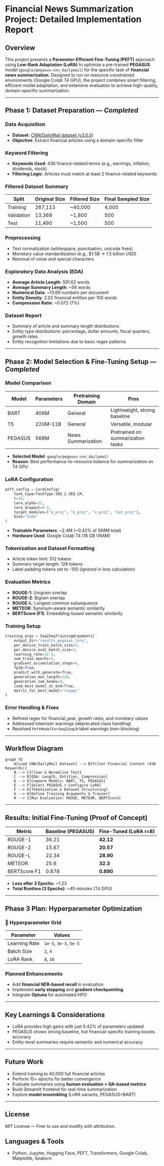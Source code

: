 #  Financial News Summarization Project: Detailed Implementation Report

##  Overview
This project presents a **Parameter-Efficient Fine-Tuning (PEFT)** approach using **Low-Rank Adaptation (LoRA)** to optimize a pre-trained **PEGASUS** model (`google/pegasus-cnn_dailymail`) for the specific task of **financial news summarization**. Designed to run on resource-constrained environments (Google Colab T4 GPU), the project combines smart filtering, efficient model adaptation, and extensive evaluation to achieve high-quality, domain-specific summarization.

---

## Phase 1: Dataset Preparation — *Completed*

###  Data Acquisition
- **Dataset**: [CNN/DailyMail dataset (v3.0.0)](https://huggingface.co/datasets/abisee/cnn_dailymail)
- **Objective**: Extract financial articles using a domain-specific filter

###  Keyword Filtering
- **Keywords Used**: 436 finance-related terms (e.g., earnings, inflation, dividends, stock)
- **Filtering Logic**: Articles must match at least 2 finance-related keywords

### Filtered Dataset Summary
| Split       | Original Size | Filtered Size | Final Sampled Size |
|-------------|----------------|----------------|----------------------|
| Training    | 287,113        | ~40,000        | 4,000                |
| Validation  | 13,368         | ~1,800         | 500                  |
| Test        | 11,490         | ~1,500         | 500                  |

###  Preprocessing
- Text normalization (whitespace, punctuation, unicode fixes)
- Monetary value standardization (e.g., $1.5B → 1.5 billion USD)
- Removal of noise and special characters

###  Exploratory Data Analysis (EDA)
- **Average Article Length**: 591.62 words
- **Average Summary Length**: ~56 words
- **Numerical Data**: ~13.69 numbers per document
- **Entity Density**: 2.02 financial entities per 100 words
- **Compression Ratio**: ~0.072 (7%)

###  Dataset Report
- Summary of article and summary length distributions
- Entity type distributions: percentage, dollar amounts, fiscal quarters, growth rates
- Entity recognition limitations due to basic regex patterns

---

##  Phase 2: Model Selection & Fine-Tuning Setup — *Completed*

###  Model Comparison
| Model     | Parameters | Pretraining Domain        | Pros                               |
|-----------|------------|----------------------------|------------------------------------|
| BART      | 406M       | General                    | Lightweight, strong baseline       |
| T5        | 220M–11B   | General                    | Versatile, modular                 |
| PEGASUS   | 568M       | News Summarization         | Pretrained on summarization tasks |

- **Selected Model**: `google/pegasus-cnn_dailymail`
- **Reason**: Best performance-to-resource balance for summarization on T4 GPU

### LoRA Configuration
```python
peft_config = LoraConfig(
    task_type=TaskType.SEQ_2_SEQ_LM,
    r=16,
    lora_alpha=32,
    lora_dropout=0.1,
    target_modules=["q_proj", "k_proj", "v_proj", "out_proj"],
    bias="none"
)
```
- **Trainable Parameters**: ~2.4M (~0.42% of 568M total)
- **Hardware Used**: Google Colab T4 (16 GB VRAM)

###  Tokenization and Dataset Formatting
- Article token limit: 512 tokens
- Summary target length: 128 tokens
- Label padding tokens set to -100 (ignored in loss calculation)

###  Evaluation Metrics
- **ROUGE-1**: Unigram overlap
- **ROUGE-2**: Bigram overlap
- **ROUGE-L**: Longest common subsequence
- **METEOR**: Synonym-aware semantic similarity
- **BERTScore (F1)**: Embedding-based semantic similarity

### Training Setup
```python
training_args = Seq2SeqTrainingArguments(
    output_dir="results_pegasus_lora",
    per_device_train_batch_size=4,
    per_device_eval_batch_size=4,
    learning_rate=3e-5,
    num_train_epochs=5,
    gradient_accumulation_steps=4,
    fp16=True,
    predict_with_generate=True,
    generation_max_length=128,
    generation_num_beams=4,
    load_best_model_at_end=True,
    metric_for_best_model="rougeL"
)
```

###  Error Handling & Fixes
- Refined regex for financial_year, growth rates, and monetary values
- Addressed tokenizer warnings (deprecated class handling)
- Resolved `PeftModelForSeq2SeqLM` label warnings (non-blocking)

---

##  Workflow Diagram
```mermaid
graph TD
    A[Load CNN/DailyMail Dataset] --> B[Filter Financial Content (436 Keywords)]
    B --> C[Clean & Normalize Text]
    C --> D[EDA: Length, Entities, Compression]
    D --> E[Compare Models: BART, T5, PEGASUS]
    E --> F[Select PEGASUS + Configure LoRA]
    F --> G[Tokenization & Dataset Structuring]
    G --> H[Define Training Arguments & Trainer]
    H --> I[Run Evaluation: ROUGE, METEOR, BERTScore]
```

---

##  Results: Initial Fine-Tuning (Proof of Concept)

| Metric        | Baseline (PEGASUS) | Fine-Tuned (LoRA r=8) |
|---------------|---------------------|-------------------------|
| ROUGE-1       | 36.21               | **42.12**               |
| ROUGE-2       | 15.67               | **20.57**               |
| ROUGE-L       | 22.34               | **28.90**               |
| METEOR        | 25.6                | **32.3**                |
| BERTScore F1  | 0.878               | **0.890**               |

- **Loss after 3 Epochs**: ~1.23
- **Total Runtime (3 Epochs)**: ~45 minutes (T4 GPU)

---

##  Phase 3 Plan: Hyperparameter Optimization

### 🔁 Hyperparameter Grid
| Parameter       | Values                     |
|------------------|----------------------------|
| Learning Rate    | `1e-5`, `3e-5`, `5e-5`      |
| Batch Size       | `2`, `4`                   |
| LoRA Rank        | `8`, `16`                  |

###  Planned Enhancements
- Add **financial NER-based recall** in evaluation
- Implement **early stopping** and **gradient checkpointing**
- Integrate **Optuna** for automated HPO

---

##  Key Learnings & Considerations
- LoRA provides high gains with just 0.42% of parameters updated
- PEGASUS shows strong baseline, but financial-specific training boosts accuracy
- Entity-level summaries require semantic and numerical accuracy

---

##  Future Work
- Extend training to 40,000 full financial articles
- Perform 10+ epochs for better convergence
- Evaluate summaries using **human evaluation + QA-based metrics**
- Build Streamlit frontend for real-time summarization
- Explore **model ensembling** (LoRA variants, PEGASUS+BART)

---

##  License
MIT License — Free to use and modify with attribution.


##  Languages & Tools
- Python, Jupyter, Hugging Face, PEFT, Transformers, Google Colab, Matplotlib, Seaborn

